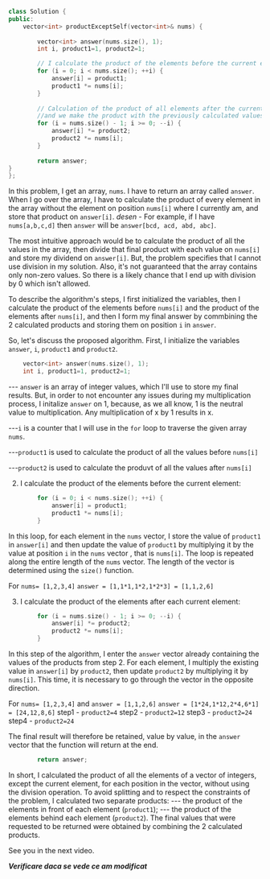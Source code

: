 ```cpp
class Solution {
public:
    vector<int> productExceptSelf(vector<int>& nums) {
    
        vector<int> answer(nums.size(), 1);
        int i, product1=1, product2=1;

        // I calculate the product of the elements before the current element
        for (i = 0; i < nums.size(); ++i) {
            answer[i] = product1;
            product1 *= nums[i];
        }
        
        // Calculation of the product of all elements after the current element
        //and we make the product with the previously calculated values
        for (i = nums.size() - 1; i >= 0; --i) {
            answer[i] *= product2;
            product2 *= nums[i];
        }
        
        return answer;
}
};
```

In this problem, I get an array, `nums`. I have to return an array called `answer`.
When I go over the array, I have to calculate the product of every element in the array without the element on position `nums[i]` where I currently am, and store that product on `answer[i]`.
*desen* - For example, if I have `nums[a,b,c,d]` then `answer` will be `answer[bcd, acd, abd, abc]`.

The most intuitive approach would be to calculate the product of all the values in the array, then divide that final product with each value on `nums[i]` and store my dividend on `answer[i]`. But, the problem specifies that I cannot use division in my solution.
Also, it's not guaranteed that the array contains only non-zero values. So there is a likely chance that I end up with division by 0 which isn't allowed.

To describe the algorithm's steps, I first initialized the variables, then I calculate the product of the elements before `nums[i]` and the product of the elements after `nums[i]`, and then I form my final answer by commbining the 2 calculated products and storing them on position `i` in `answer`.

So, let's discuss the proposed algorithm. First, I initialize the variables `answer`, `i`, `product1` and `product2`.
```cpp
    vector<int> answer(nums.size(), 1);
    int i, product1=1, product2=1; 
```
--- `answer` is an array of integer values, which I'll use to store my final results. But, in order to not encounter any issues during my multiplication process, I initalize `answer` on 1, because, as we all know, 1 is the neutral value to multiplication. Any multiplication of x by 1 results in x.

---`i` is a counter that I will use in the `for` loop to traverse the given array `nums`.

---`product1` is used to calculate the product of all the values before `nums[i]` 

---`product2` is used to calculate the produvt of all the values after `nums[i]`



2. I calculate the product of the elements before the current element:

```cpp
        for (i = 0; i < nums.size(); ++i) {
            answer[i] = product1;
            product1 *= nums[i];
        }
```



In this loop, for each element in the `nums` vector, I store the value of `product1` in `answer[i]` and then update the value of `product1` by multiplying it by the value at position `i` in the `nums` vector , that is `nums[i]`.
The loop is repeated along the entire length of the `nums` vector. The length of the vector is determined using the `size()` function.

For `nums= [1,2,3,4]`
`answer = [1,1*1,1*2,1*2*3] = [1,1,2,6]`

3. I calculate the product of the elements after each current element:

```cpp
        for (i = nums.size() - 1; i >= 0; --i) {
            answer[i] *= product2;
            product2 *= nums[i];
        }
```

In this step of the algorithm, I enter the `answer` vector already containing the values of the products from step 2.
For each element, I multiply the existing value in `answer[i]` by `product2`, then update `product2` by multiplying it by `nums[i]`.
This time, it is necessary to go through the vector in the opposite direction.


For `nums= [1,2,3,4]` and `answer = [1,1,2,6]`
`answer = [1*24,1*12,2*4,6*1] = [24,12,8,6]`
step1 - `product2=4`
step2 - `product2=12`
step3 - `product2=24`
step4 - `product2=24`

The final result will therefore be retained, value by value, in the `answer` vector that the function will return at the end.
```cpp
        return answer;
```

In short, I calculated the product of all the elements of a vector of integers, except the current element, for each position in the vector, without using the division operation.
To avoid splitting and to respect the constraints of the problem, I calculated two separate products:
--- the product of the elements in front of each element (`product1`);
--- the product of the elements behind each element (`product2`).
The final values that were requested to be returned were obtained by combining the 2 calculated products.

See you in the next video.

**_Verificare daca se vede ce am modificat_**